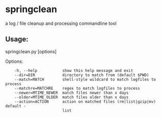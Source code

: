 springclean
===========

a log / file cleanup and processing commandline tool

Usage:
------

springclean.py [options]

Options:

    	-h, --help           show this help message and exit
    	--dir=DIR            directory to match from (default $PWD)
    	--match=MATCH        shell-style wildcard to match logfiles to process
    	--matchre=MATCHRE    regex to match logfiles to process
    	--newer=MTIME_NEWER  match files newer than x days
    	--older=MTIME_OLDER  match files older than x days
    	--action=ACTION      action on matched files (rm|list|gzip|mv) default -
    						 list
